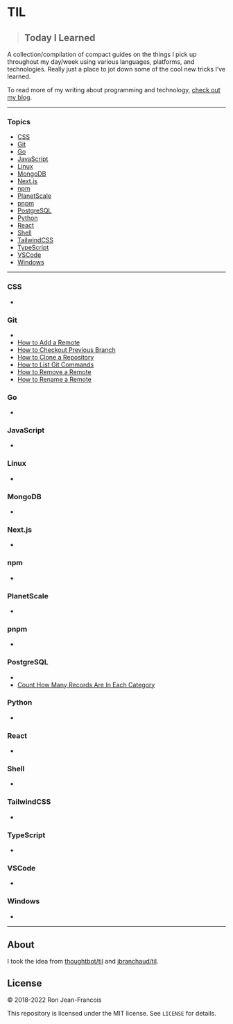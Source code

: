 # TIL

> ## Today I Learned

A collection/compilation of compact guides on the things I pick up throughout my day/week using various languages, platforms, and technologies.  Really just a place to jot down some of the cool new tricks I’ve learned.

To read more of my writing about programming and technology, [check out my blog](https://ronjeanfrancois.com/blog).

<!-- banner/hero goes here -->

---

### Topics

* [CSS](#css)
* [Git](#git)
* [Go](#go)
* [JavaScript](#javascript)
* [Linux](#linux)
* [MongoDB](#mongodb)
* [Next.js](#nextjs)
* [npm](#npm)
* [PlanetScale](#planetscale)
* [pnpm](#pnpm)
* [PostgreSQL](#postgresql)
* [Python](#python)
* [React](#react)
* [Shell](#shell)
* [TailwindCSS](#tailwindcss)
* [TypeScript](#typescript)
* [VSCode](#vscode)
* [Windows](#windows)

---

### CSS

* [](go/#.md)

### Git

* [](git/#.md)
* [How to Add a Remote](git/add-a-remote.md)
* [How to Checkout Previous Branch](git/checkout-previous-branch.md)
* [How to Clone a Repository](git/clone-a-repo.md)
* [How to List Git Commands](git/list-git-commands.md)
* [How to Remove a Remote](git/remove-a-remote.md)
* [How to Rename a Remote](git/rename-a-remote.md)

### Go

* [](go/#.md)

### JavaScript

* [](javascript/#.md)

### Linux

* [](linux/#.md)

### MongoDB

* [](mongodb/#.md)

### Next.js

* [](nextjs/#.md)

### npm

* [](npm/#.md)

### PlanetScale

* [](planetscale/#.md)

### pnpm

* [](pnpm/#.md)

### PostgreSQL

* [](postgresql/#.md)
* [Count How Many Records Are In Each Category](postgresql/count-how-many-records-in-each-category.md)

### Python

* [](python/#.md)

### React

* [](react/#.md)

### Shell

* [](shell/#.md)

### TailwindCSS

* [](tailwindcss/#.md)

### TypeScript

* [](typescript/#.md)

### VSCode

* [](vscode/#.md)

### Windows

* [](windows/#.md)

---

## About

I took the idea from
[thoughtbot/til](https://github.com/thoughtbot/til) and [jbranchaud/til](https://github.com/jbranchaud/til).

## License

&copy; 2018-2022 Ron Jean-Francois

This repository is licensed under the MIT license. See `LICENSE` for
details.

<!-- ## table

| Topic | Link |
| :---         |          ---: |
|Javascript Event Loop|<https://www.ronjeanfrancois.com/blog/how-to-install-scoop-on-windows>|

| Question | Link |
| :---         |          ---: |
|How To Do this thing in go|<https://www.ronjeanfrancois.com/blog/how-to-install-scoop-on-windows>| -->
